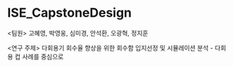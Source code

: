 # ISE_CapstoneDesign

<팀원>
고혜영, 박영웅, 심미경, 안석환, 오광혁, 정지훈

<연구 주제>
다회용기 회수율 향상을 위한 회수함 입지선정 및 시뮬레이션 분석 - 다회용 컵 사례를 중심으로